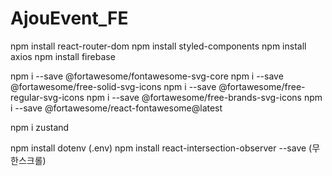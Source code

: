 # AjouEvent_FE

npm install react-router-dom
npm install styled-components
npm install axios
npm install firebase

npm i --save @fortawesome/fontawesome-svg-core
npm i --save @fortawesome/free-solid-svg-icons
npm i --save @fortawesome/free-regular-svg-icons
npm i --save @fortawesome/free-brands-svg-icons
npm i --save @fortawesome/react-fontawesome@latest

npm i zustand

npm install dotenv (.env)
npm install react-intersection-observer --save (무한스크롤)
